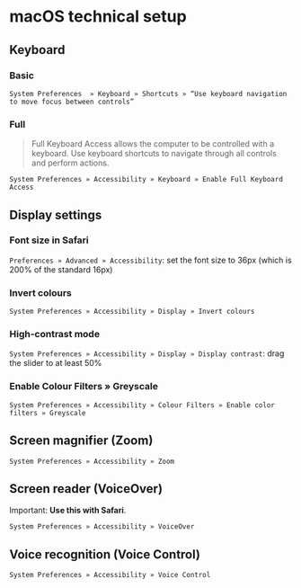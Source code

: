 # macOS technical setup

## Keyboard

### Basic

`System Preferences  » Keyboard » Shortcuts » “Use keyboard navigation to move focus between controls”`

### Full

> Full Keyboard Access allows the computer to be controlled with a keyboard. Use keyboard shortcuts to navigate through all controls and perform actions.

`System Preferences » Accessibility » Keyboard » Enable Full Keyboard Access`

## Display settings

### Font size in Safari

`Preferences » Advanced » Accessibility`: set the font size to 36px (which is 200% of the standard 16px)

### Invert colours

`System Preferences » Accessibility » Display » Invert colours`

### High-contrast mode

`System Preferences » Accessibility » Display » Display contrast`: drag the slider to at least 50%

### Enable Colour Filters » Greyscale

`System Preferences » Accessibility » Colour Filters » Enable color filters » Greyscale`

## Screen magnifier (Zoom)

`System Preferences » Accessibility » Zoom`

## Screen reader (VoiceOver)

Important: **Use this with Safari**.

`System Preferences » Accessibility » VoiceOver`

## Voice recognition (Voice Control)

`System Preferences » Accessibility » Voice Control`
